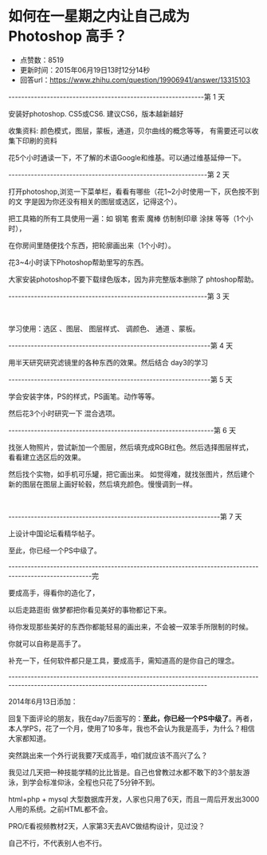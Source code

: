 # 如何在一星期之内让自己成为 Photoshop 高手？
- 点赞数：8519
- 更新时间：2015年06月19日13时12分14秒
- 回答url：https://www.zhihu.com/question/19906941/answer/13315103
<body>
 <p data-pid="K8hib5Bt">-------------------------------------------------------------第 1 天</p>
 <p data-pid="KXnxeSG8">安装好photoshop. CS5或CS6. 建议CS6，版本越新越好</p>
 <p data-pid="lURW5K0p">收集资料: 颜色模式，图层，蒙板，通道，贝尔曲线的概念等等， 有需要还可以收集下印刷的资料</p>
 <p data-pid="nh7ivwzE">花5个小时通读一下，不了解的术语Google和维基。可以通过维基延伸一下。</p>
 <p data-pid="0M_eKSBn">--------------------------------------------------------------第 2 天</p>
 <p data-pid="8SMppDzU">打开photoshop,浏览一下菜单栏，看看有哪些（花1~2小时使用一下，灰色按不到的文 字是因为你还没有相关的图层或选区，记得这个）。</p>
 <p data-pid="JsKGuRbR">把工具箱的所有工具使用一遍：如 钢笔 套索 魔棒 仿制制印章 涂抹 等等（1个小 时），</p>
 <p data-pid="GediSzEk">在你房间里随便找个东西，把轮廓画出来（1个小时）。</p>
 <p data-pid="6x-USeCm">花3~4小时读下Photoshop帮助里写的东西。</p>
 <p data-pid="mC1A1gtV">大家安装photoshop不要下载绿色版本，因为非完整版本删除了 phtoshop帮助。</p>
 <p data-pid="sXhwKscv">--------------------------------------------------------------第 3 天</p>
 <br>
 <p data-pid="l9N8F_6A">学习使用：选区 、图层、 图层样式、 调颜色、 通道 、蒙板。</p>
 <p data-pid="wmyUkD48">---------------------------------------------------------------第 4 天</p>
 <p data-pid="tcETETRq">用半天研究研究滤镜里的各种东西的效果。然后结合 day3的学习</p>
 <p data-pid="Ako0tM8k">---------------------------------------------------------------第 5 天</p>
 <p data-pid="2xIicA_H">学会安装字体，PS的样式，PS画笔。动作等等。</p>
 <p data-pid="QO1ufrMj">然后花3个小时研究一下 混合选项。</p>
 <p data-pid="FLjHBxQ4">----------------------------------------------------------------第 6 天</p>
 <p data-pid="VaDmcSHS">找张人物照片，尝试新加一个图层，然后填充成RGB红色。然后选择图层样式，看看建立选区后的效果。</p>
 <p data-pid="rikkAJob">然后找个实物，如手机可乐罐，把它画出来。 如觉得难，就找张图片，然后建个新的图层在图层上画好轮毂，然后填充颜色。慢慢调到一样。</p>
 <br>
 <p data-pid="ji__Dklq">------------------------------------------------------------------第 7 天</p>
 <p data-pid="h7Y9HTlH">上设计中国论坛看精华帖子。</p>
 <p data-pid="ROxa64ww">至此，你已经一个PS中级了。</p>
 <p data-pid="07Z_5VXW">--------------------------------------------------------------------------------------------------------完</p>
 <p data-pid="R1buUdCf">要成高手，得看你的造化了，</p>
 <p data-pid="ZWz1IHnM">以后走路逛街 做梦都把你看见美好的事物都记下来。</p>
 <p data-pid="Lx8VQ4w1">待你发现那些美好的东西你都能轻易的画出来，不会被一双笨手所限制的时候。</p>
 <p data-pid="9KtTJCKk">你就可以自称是高手了。</p>
 <p data-pid="cjHQi0KL">补充一下，任何软件都只是工具，要成高手，需知道高的是你自己的理念。</p>
 <p data-pid="MOqT6HUF">--------------------------------------------------------------------------------------------------------------------------------------------</p>
 <p data-pid="ep1j7TMk">2014年6月13日添加：</p>
 <p data-pid="kdeM5uGn">回复下面评论的朋友，我在day7后面写的：<b>至此，你已经一个PS中级了</b>。再者，本人学PS，花了一个月，使用了10多年，我也不会认为我是高手，为什么？相信大家都知道。</p>
 <p data-pid="UVlfnq5u">突然跳出来一个外行说我要7天成高手，咱们就应该不高兴了么？</p>
 <p data-pid="-6zw9yjg">我见过几天把一种技能学精的比比皆是。自己也曾教过水都不敢下的3个朋友游泳，到学会标准仰泳，全程也只花了5分钟不到。</p>
 <p data-pid="i20wzHjQ">html+php + mysql 大型数据库开发，人家也只用了6天，而且一周后开发出3000人用的系统。之前HTML都不会。</p>
 <p data-pid="KjMBAwT7">PRO/E看视频教材2天，人家第3天去AVC做结构设计，见过没？</p>
 <p data-pid="q6q98Dl7">自己不行，不代表别人也不行。</p>
</body>